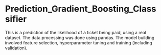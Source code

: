# Prediction_Gradient_Boosting_Classsifier
This is a prediction of the likelihood of a ticket being paid, using a real dataset.
The data processing was done using pandas. The model building involved feature selection, hyperparameter tuning and training (including validation).
